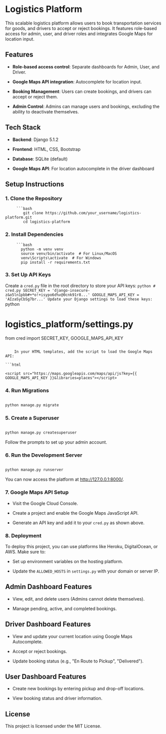 # Logistics Platform

This scalable logistics platform allows users to book transportation services for goods, and drivers to accept or reject bookings. It features role-based access for admin, user, and driver roles and integrates Google Maps for location input.

## Features

- **Role-based access control**: Separate dashboards for Admin, User, and Driver.

- **Google Maps API integration**: Autocomplete for location input.

- **Booking Management**: Users can create bookings, and drivers can accept or reject them.

- **Admin Control**: Admins can manage users and bookings, excluding the ability to deactivate themselves.

## Tech Stack

- **Backend**: Django 5.1.2

- **Frontend**: HTML, CSS, Bootstrap

- **Database**: SQLite (default)

- **Google Maps API**: For location autocomplete in the driver dashboard

## Setup Instructions

### 1. **Clone the Repository**

         ```bash
            git clone https://github.com/your_username/logistics-platform.git
            cd logistics-platform
     

### 2. **Install Dependencies**
         ```bash
           python -m venv venv
           source venv/bin/activate  # For Linux/MacOS
           venv\Scripts\activate  # For Windows
           pip install -r requirements.txt

### 3. **Set Up API Keys**

Create a `cred.py` file in the root directory to store your API keys:
      ```python
      # cred.py
      SECRET_KEY = 'django-insecure-z&o5ln1pbb#+*o!+isypo6d%v@0cnk91r8...'
      GOOGLE_MAPS_API_KEY = 'AIzaSyCbSg7br...'
      Update your Django settings to load these keys:
      ```python

# logistics_platform/settings.py

from cred import SECRET_KEY, GOOGLE_MAPS_API_KEY

```

    In your HTML templates, add the script to load the Google Maps API:

```html

<script src="https://maps.googleapis.com/maps/api/js?key={{ GOOGLE_MAPS_API_KEY }}&libraries=places"></script>

```

### 4. **Run Migrations**

```bash

python manage.py migrate

```

### 5. **Create a Superuser**

```bash

python manage.py createsuperuser

```

Follow the prompts to set up your admin account.

### 6. **Run the Development Server**

```bash

python manage.py runserver

```

You can now access the platform at http://127.0.0.1:8000/.

### 7. **Google Maps API Setup**

- Visit the Google Cloud Console.

- Create a project and enable the Google Maps JavaScript API.

- Generate an API key and add it to your `cred.py` as shown above.

### 8. **Deployment**

To deploy this project, you can use platforms like Heroku, DigitalOcean, or AWS. Make sure to:

- Set up environment variables on the hosting platform.

- Update the `ALLOWED_HOSTS` in `settings.py` with your domain or server IP.

## Admin Dashboard Features

- View, edit, and delete users (Admins cannot delete themselves).

- Manage pending, active, and completed bookings.

## Driver Dashboard Features

- View and update your current location using Google Maps Autocomplete.

- Accept or reject bookings.

- Update booking status (e.g., "En Route to Pickup", "Delivered").

## User Dashboard Features

- Create new bookings by entering pickup and drop-off locations.

- View booking status and driver information.

## License

This project is licensed under the MIT License.
